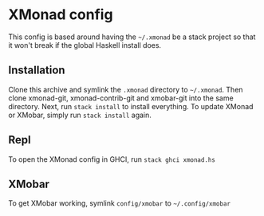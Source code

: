 # XMonad config

This config is based around having the `~/.xmonad` be a stack project so that
it won't break if the global Haskell install does.

## Installation

Clone this archive and symlink the `.xmonad` directory to `~/.xmonad`. Then clone
xmonad-git, xmonad-contrib-git and xmobar-git into the same directory. Next, run
`stack install` to install everything. To update XMonad or XMobar, simply
run `stack install` again.

## Repl

To open the XMonad config in GHCI, run `stack ghci xmonad.hs`

## XMobar

To get XMobar working, symlink `config/xmobar` to `~/.config/xmobar`
